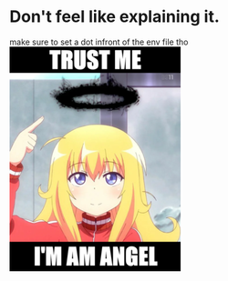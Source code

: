 # Don't feel like explaining it.
make sure to set a dot infront of the env file tho
![image](https://github.com/NotSername/textrep/blob/master/3.png?raw=true)
